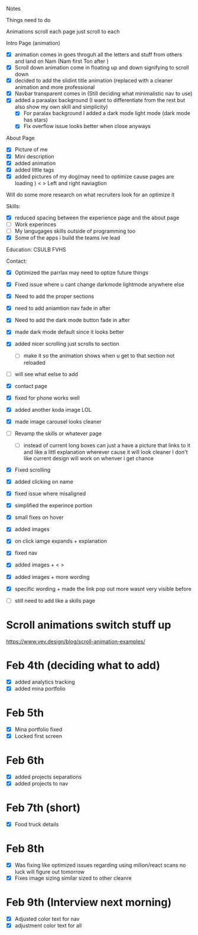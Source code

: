 Notes 


Things need to do

Animations scroll each page just scroll to each

Intro Page (animation)
 - [x] animation comes in goes throguh all the letters and stuff from others and land on Nam (Nam first Ton after )
 - [x] Scroll down animation come in  floating up and down signifying to scroll down
 - [x] decided to add the slidint title animation (replaced with a cleaner animation and more professional
 - [x] Navbar transparent comes in (Still deciding what minimalistic nav to use)
 - [x] added a paraalax background (I want to differentiate from the rest but also show my own skill and simplicity)
    - [x] For paralax background I added a dark mode light mode (dark mode has stars)
    - [x] Fix overflow issue looks better when close anyways
 
About Page
- [x] Picture of me
- [x] Mini description
- [x] added animation
- [x] added little tags 
- [x] added pictures of my dog(may need to optimize cause pages are loading ) < > Left and right naviagtion 

Will do some more research on what recruiters look for an optimize it

Skills:
- [x] reduced spacing between the experience page and the about page 
- [ ] Work experinces
- [ ] My langugages skills outside of programming too
- [x] Some of the apps i build the teams ive lead

Education:
CSULB
FVHS

Contact:

- [x] Optimized the parrlax may need to optize future things
- [x] Fixed issue where u cant change darkmode lightmode anywhere else

- [x] Need to add the proper sections
- [x] need to add aniamtion nav fade in after
- [x] Need to add the dark mode button fade in after
- [x] made dark mode default since it looks better
- [x] added nicer scrolling just scrolls to section 
    - [ ] make it so the animation shows when u get to that section not reloaded 
- [ ] will see what eelse to add
- [x] contact page
- [x] fixed for phone works well
- [x] added another koda image LOL
- [x] made image carousel looks cleaner 
- [ ] Revamp the skills or whatever page 
    - [ ] instead of current long boxes can just a have a picture that links to it and like a littl explanation wherever cause it will look cleaner I don't like current design will work on whenver i get chance
- [x] Fixed scrolling
- [x] added clicking on name
- [x] fixed issue where misaligned
- [x] simplified the experince portion
- [x] small fixes on hover
- [x] added images
- [x] on click iamge expands + explanation
- [x] fixed nav
- [x] added images + < >
- [x] added images + more wording
- [x] specific wording + made the link pop out more wasnt very visible before

- [ ] still need to add like a skills page

# Scroll animations switch stuff up
https://www.vev.design/blog/scroll-animation-examples/

# Feb 4th (deciding what to add)
- [x] added analytics tracking
- [x] added mina portfolio

# Feb 5th
- [x] Mina portfolio fixed
- [x] Locked first screen

# Feb 6th
- [x] added projects separations
- [x] added projects to nav

# Feb 7th (short)
- [x] Food truck details

# Feb 8th
- [x] Was fixing like optimized issues regarding using milion/react scans no luck will figure out tomorrow
- [x] Fixes image sizing similar sized to other cleanre

# Feb 9th (Interview next morning)
- [x] Adjusted color text for nav 
- [x] adjustment color text for all